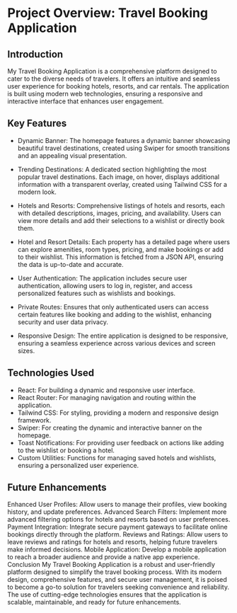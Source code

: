 # Project Overview: Travel Booking Application
## Introduction
My Travel Booking Application is a comprehensive platform designed to cater to the diverse needs of travelers. It offers an intuitive and seamless user experience for booking hotels, resorts, and car rentals. The application is built using modern web technologies, ensuring a responsive and interactive interface that enhances user engagement.

## Key Features
* Dynamic Banner: The homepage features a dynamic banner showcasing beautiful travel destinations, created using Swiper for smooth transitions and an appealing visual presentation.

* Trending Destinations: A dedicated section highlighting the most popular travel destinations. Each image, on hover, displays additional information with a transparent overlay, created using Tailwind CSS for a modern look.

* Hotels and Resorts: Comprehensive listings of hotels and resorts, each with detailed descriptions, images, pricing, and availability. Users can view more details and add their selections to a wishlist or directly book them.

* Hotel and Resort Details: Each property has a detailed page where users can explore amenities, room types, pricing, and make bookings or add to their wishlist. This information is fetched from a JSON API, ensuring the data is up-to-date and accurate.

* User Authentication: The application includes secure user authentication, allowing users to log in, register, and access personalized features such as wishlists and bookings.

* Private Routes: Ensures that only authenticated users can access certain features like booking and adding to the wishlist, enhancing security and user data privacy.

* Responsive Design: The entire application is designed to be responsive, ensuring a seamless experience across various devices and screen sizes.

## Technologies Used
* React: For building a dynamic and responsive user interface.
* React Router: For managing navigation and routing within the application.
* Tailwind CSS: For styling, providing a modern and responsive design framework.
* Swiper: For creating the dynamic and interactive banner on the homepage.
* Toast Notifications: For providing user feedback on actions like adding to the wishlist or booking a hotel.
* Custom Utilities: Functions for managing saved hotels and wishlists, ensuring a personalized user experience.

## Future Enhancements
Enhanced User Profiles: Allow users to manage their profiles, view booking history, and update preferences.
Advanced Search Filters: Implement more advanced filtering options for hotels and resorts based on user preferences.
Payment Integration: Integrate secure payment gateways to facilitate online bookings directly through the platform.
Reviews and Ratings: Allow users to leave reviews and ratings for hotels and resorts, helping future travelers make informed decisions.
Mobile Application: Develop a mobile application to reach a broader audience and provide a native app experience.
Conclusion
My Travel Booking Application is a robust and user-friendly platform designed to simplify the travel booking process. With its modern design, comprehensive features, and secure user management, it is poised to become a go-to solution for travelers seeking convenience and reliability. The use of cutting-edge technologies ensures that the application is scalable, maintainable, and ready for future enhancements.